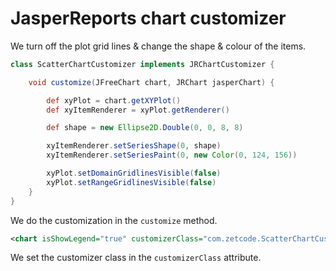 # JasperReports chart customizer 

We turn off the plot grid lines & change the shape & colour of the items.  

```groovy
class ScatterChartCustomizer implements JRChartCustomizer {

    void customize(JFreeChart chart, JRChart jasperChart) {

        def xyPlot = chart.getXYPlot()
        def xyItemRenderer = xyPlot.getRenderer()

        def shape = new Ellipse2D.Double(0, 0, 8, 8)

        xyItemRenderer.setSeriesShape(0, shape)
        xyItemRenderer.setSeriesPaint(0, new Color(0, 124, 156))

        xyPlot.setDomainGridlinesVisible(false)
        xyPlot.setRangeGridlinesVisible(false)
    }
}
```

We do the customization in the `customize` method.  

```xml
<chart isShowLegend="true" customizerClass="com.zetcode.ScatterChartCustomizer" >
```

We set the customizer class in the `customizerClass` attribute. 
